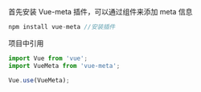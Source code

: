 首先安装 Vue-meta 插件，可以通过组件来添加 meta 信息

```js
npm install vue-meta //安装插件
```



项目中引用

```js
import Vue from 'vue';
import VueMeta from 'vue-meta';

Vue.use(VueMeta);
```

